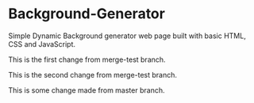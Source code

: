 # Background-Generator
Simple Dynamic Background generator web page built with basic HTML, CSS and JavaScript. 

This is the first change from merge-test branch.

This is the second change from merge-test branch.

This is some change made from master branch.